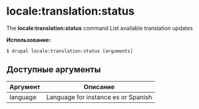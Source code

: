 # locale:translation:status
The **locale:translation:status** command List available translation updates

**Использование:**
```
$ drupal locale:translation:status [arguments] 
```

## Доступные аргументы
Аргумент | Описание
---------|-------------
language | Language for instance es or Spanish
